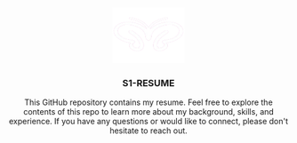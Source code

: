 <a name="readme-top">

<br/>

<br />
<div align="center">
  <a href="https://github.com/kylaandrade/">
    <img src="./assets/img/logo.png" alt="Nyebe" width="130" height="100">
  </a>
  <h3 align="center">S1-RESUME</h3>
</div>
<div align="center">
  This GitHub repository contains my resume. Feel free to explore the contents of this repo to learn more about my background, skills, and experience. If you have any questions or would like to connect, please don't hesitate to reach out.
</div>

<br />